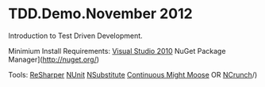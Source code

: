 TDD.Demo.November 2012
=============

Introduction to Test Driven Development.  

Minimium Install Requirements:
[Visual Studio 2010](http://www.microsoft.com/visualstudio/eng/products/visual-studio-2010-express)
NuGet Package Manager](http://nuget.org/)

Tools:
[ReSharper](http://www.jetbrains.com/resharper/)
[NUnit](http://www.nunit.org/)
[NSubstitute](http://nsubstitute.github.com/)
[Continuous Might Moose](http://continuoustests.com/)
OR
[NCrunch](http://www.ncrunch.net/)/)
